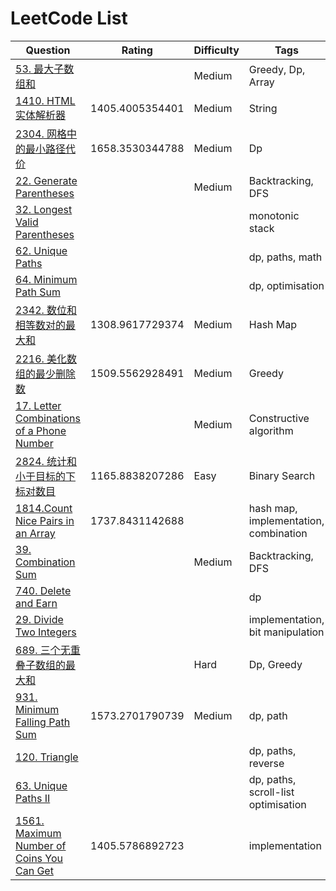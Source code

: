 # LeetCode List

| Question | Rating | Difficulty | Tags |
|---|---|---|---|
| [53. 最大子数组和](./leetcode/53.%20最大子数组和.md) |  | Medium | Greedy, Dp, Array |
| [1410. HTML 实体解析器](./leetcode/1410.%20HTML%20实体解析器.md) | 1405.4005354401 | Medium | String |
| [2304. 网格中的最小路径代价](./leetcode/2304.%20网格中的最小路径代价.md) | 1658.3530344788 | Medium | Dp |
| [22. Generate Parentheses](./leetcode/22.%20Generate%20Parentheses.md) |  | Medium | Backtracking, DFS |
| [32. Longest Valid Parentheses](./leetcode/32.%20Longest%20Valid%20Parentheses.md) |  |  | monotonic stack |
| [62. Unique Paths](./leetcode/62.%20Unique%20Paths.md) |  |  | dp, paths, math |
| [64. Minimum Path Sum](./leetcode/64.%20Minimum%20Path%20Sum.md) |  |  | dp, optimisation |
| [2342. 数位和相等数对的最大和](./leetcode/2342.%20数位和相等数对的最大和.md) | 1308.9617729374 | Medium | Hash Map |
| [2216. 美化数组的最少删除数](./leetcode/2216.%20美化数组的最少删除数.md) | 1509.5562928491 | Medium | Greedy |
| [17. Letter Combinations of a Phone Number](./leetcode/17.%20Letter%20Combinations%20of%20a%20Phone%20Number.md) |  | Medium | Constructive algorithm |
| [2824. 统计和小于目标的下标对数目](./leetcode/2824.%20统计和小于目标的下标对数目.md) | 1165.8838207286 | Easy | Binary Search |
| [1814.Count Nice Pairs in an Array](./leetcode/1814.Count%20Nice%20Pairs%20in%20an%20Array.md) | 1737.8431142688 |  | hash map, implementation, combination |
| [39. Combination Sum](./leetcode/39.%20Combination%20Sum.md) |  | Medium | Backtracking, DFS |
| [740. Delete and Earn](./leetcode/740.%20Delete%20and%20Earn.md) |  |  | dp |
| [29. Divide Two Integers](./leetcode/29.%20Divide%20Two%20Integers.md) |  |  | implementation, bit manipulation |
| [689. 三个无重叠子数组的最大和](./leetcode/689.%20三个无重叠子数组的最大和.md) |  | Hard | Dp, Greedy |
| [931. Minimum Falling Path Sum](./leetcode/931.%20Minimum%20Falling%20Path%20Sum.md) | 1573.2701790739 | Medium | dp, path |
| [120. Triangle](./leetcode/120.%20Triangle.md) |  |  | dp, paths, reverse |
| [63. Unique Paths II ](./leetcode/63.%20Unique%20Paths%20II%20.md) |  |  | dp, paths, scroll-list optimisation |
| [1561. Maximum Number of Coins You Can Get](./leetcode/1561.%20Maximum%20Number%20of%20Coins%20You%20Can%20Get.md) | 1405.5786892723 |  | implementation |
